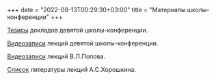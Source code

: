 +++
date = "2022-08-13T00:29:30+03:00"
title = "Материалы школы-конференции"
+++

<p><a href="../Thesis_full_2021.pdf" target="_blank">Тезисы</a> докладов девятой школы-конференции.</p>
<p><a href="https://youtube.com/playlist?list=PLyJVr9ilDRzJBMZXcO9TMDsDH-uB-rUZr" target="_blank">Видеозаписи</a> лекций девятой школы-конференции.</p>
<p><a href="https://1drv.ms/u/s!Ahhy7zel4KEPgq5Yhrn7zRTd7NK6cQ?e=F0JOsJ" target="_blank">Видеозаписи</a> лекций В.Л.Попова.</p>
<p><a href="../basestab.pdf" target="_blank">Список</a> литературы лекций А.С.Хорошкина.</p>
</p>
</tr>

